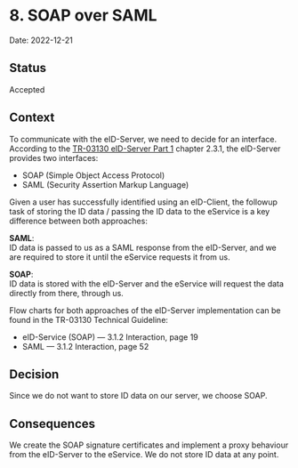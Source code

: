 # 8. SOAP over SAML

Date: 2022-12-21

## Status

Accepted

## Context

To communicate with the eID-Server, we need to decide for an interface.
According to the [TR-03130 eID-Server Part 1](https://www.bsi.bund.de/SharedDocs/Downloads/DE/BSI/Publikationen/TechnischeRichtlinien/TR03130/TR-03130_TR-eID-Server_Part1.pdf)
chapter 2.3.1, the eID-Server provides two interfaces: 
- SOAP (Simple Object Access Protocol)
- SAML (Security Assertion Markup Language)

Given a user has successfully identified using an eID-Client, the followup task of
storing the ID data / passing the ID data to the eService is a key difference between both approaches:

**SAML**: <br>
ID data is passed to us as a SAML response from the eID-Server, and we are required to store it until the eService requests it from us.

**SOAP**: <br>
ID data is stored with the eID-Server and the eService will request the data directly from there, through us.

Flow charts for both approaches of the eID-Server implementation can be found in the TR-03130 Technical Guideline:
- eID-Service (SOAP) — 3.1.2 Interaction, page 19  
- SAML — 3.1.2 Interaction, page 52 

## Decision

Since we do not want to store ID data on our server, we choose SOAP.

## Consequences

We create the SOAP signature certificates and implement a proxy behaviour from the eID-Server to the eService. We do not store ID data at any point.


